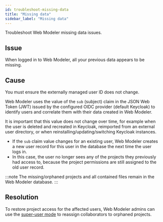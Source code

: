 ```yaml
---
id: troubleshoot-missing-data
title: "Missing data"
sidebar_label: "Missing data"
---
```


Troubleshoot Web Modeler missing data issues.

## Issue

When logged in to Web Modeler, all your previous data appears to be missing.

## Cause

You must ensure the externally managed user ID does not change.

Web Modeler uses the value of the `sub` (subject) claim in the JSON Web Token (JWT) issued by the configured OIDC provider (default Keycloak) to identify users and correlate them with their data created in Web Modeler.

It is important that this value does not change over time, for example when the user is deleted and recreated in Keycloak, reimported from an external user directory, or when reinstalling/updating/switching Keycloak instances.

- If the `sub` claim value changes for an existing user, Web Modeler creates a new user record for this user in the database the next time the user logs in.
- In this case, the user no longer sees any of the projects they previously had access to, because the project permissions are still assigned to the old user record.

:::note
The missing/orphaned projects and all contained files remain in the Web Modeler database.
:::

## Resolution

To restore project access for the affected users, Web Modeler admins can use the [super-user mode](/components/modeler/web-modeler/collaboration.md#super-user-mode) to reassign collaborators to orphaned projects.
